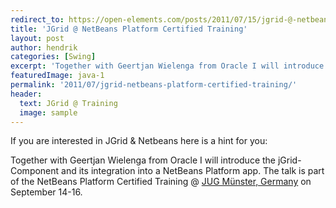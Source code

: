 ```yaml
---
redirect_to: https://open-elements.com/posts/2011/07/15/jgrid-@-netbeans-platform-certified-training/
title: 'JGrid @ NetBeans Platform Certified Training'
layout: post
author: hendrik
categories: [Swing]
excerpt: 'Together with Geertjan Wielenga from Oracle I will introduce the jGrid-Component and its integration into a NetBeans Platform app'
featuredImage: java-1
permalink: '2011/07/jgrid-netbeans-platform-certified-training/'
header:
  text: JGrid @ Training
  image: sample
---
```

If you are interested in JGrid & Netbeans here is a hint for you:

Together with Geertjan Wielenga from Oracle I will introduce the jGrid-Component and its integration into a NetBeans Platform app. The talk is part of the NetBeans Platform Certified Training @
[JUG Münster, Germany](http://www.jug-muenster.de) on September 14-16.

